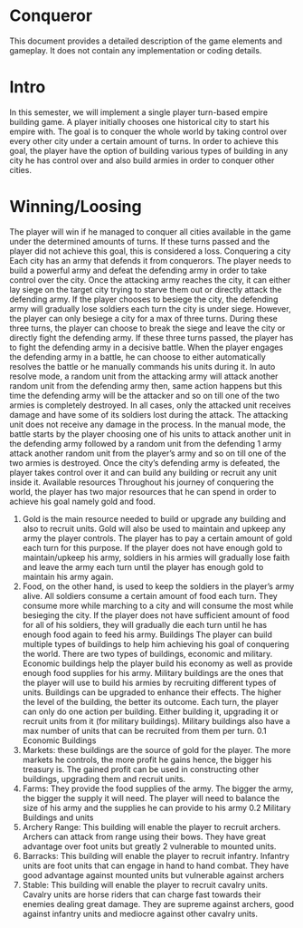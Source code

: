 # Conqueror
  This document provides a detailed description of the game elements and gameplay. It does not
  contain any implementation or coding details.
# Intro
  In this semester, we will implement a single player turn-based empire building game. A player
  initially chooses one historical city to start his empire with. The goal is to conquer the whole
  world by taking control over every other city under a certain amount of turns. In order to
  achieve this goal, the player have the option of building various types of building in any city he
  has control over and also build armies in order to conquer other cities.
# Winning/Loosing
  The player will win if he managed to conquer all cities available in the game under the determined amounts of turns. If these turns passed and the player did not     achieve this goal, this is
  considered a loss.
Conquering a city
Each city has an army that defends it from conquerors. The player needs to build a powerful
army and defeat the defending army in order to take control over the city. Once the attacking
army reaches the city, it can either lay siege on the target city trying to starve them out or
directly attack the defending army. If the player chooses to besiege the city, the defending
army will gradually lose soldiers each turn the city is under siege. However, the player can
only besiege a city for a max of three turns. During these three turns, the player can choose
to break the siege and leave the city or directly fight the defending army. If these three turns
passed, the player has to fight the defending army in a decisive battle. When the player engages
the defending army in a battle, he can choose to either automatically resolves the battle or
he manually commands his units during it. In auto resolve mode, a random unit from the
attacking army will attack another random unit from the defending army then, same action
happens but this time the defending army will be the attacker and so on till one of the two
armies is completely destroyed. In all cases, only the attacked unit receives damage and have
some of its soldiers lost during the attack. The attacking unit does not receive any damage
in the process. In the manual mode, the battle starts by the player choosing one of his units
to attack another unit in the defending army followed by a random unit from the defending
1
army attack another random unit from the player’s army and so on till one of the two armies is
destroyed. Once the city’s defending army is defeated, the player takes control over it and can
build any building or recruit any unit inside it.
Available resources
Throughout his journey of conquering the world, the player has two major resources that he
can spend in order to achieve his goal namely gold and food.
1. Gold is the main resource needed to build or upgrade any building and also to recruit
units. Gold will also be used to maintain and upkeep any army the player controls. The
player has to pay a certain amount of gold each turn for this purpose. If the player does
not have enough gold to maintain/upkeep his army, soldiers in his armies will gradually
lose faith and leave the army each turn until the player has enough gold to maintain his
army again.
2. Food, on the other hand, is used to keep the soldiers in the player’s army alive. All
soldiers consume a certain amount of food each turn. They consume more while marching
to a city and will consume the most while besieging the city. If the player does not have
sufficient amount of food for all of his soldiers, they will gradually die each turn until he
has enough food again to feed his army.
Buildings
The player can build multiple types of buildings to help him achieving his goal of conquering
the world. There are two types of buildings, economic and military. Economic buildings help
the player build his economy as well as provide enough food supplies for his army. Military
buildings are the ones that the player will use to build his armies by recruiting different types of
units. Buildings can be upgraded to enhance their effects. The higher the level of the building,
the better its outcome. Each turn, the player can only do one action per building. Either
building it, upgrading it or recruit units from it (for military buildings). Military buildings also
have a max number of units that can be recruited from them per turn.
0.1 Economic Buildings
1. Markets: these buildings are the source of gold for the player. The more markets he
controls, the more profit he gains hence, the bigger his treasury is. The gained profit can
be used in constructing other buildings, upgrading them and recruit units.
2. Farms: They provide the food supplies of the army. The bigger the army, the bigger the
supply it will need. The player will need to balance the size of his army and the supplies
he can provide to his army
0.2 Military Buildings and units
1. Archery Range: This building will enable the player to recruit archers. Archers can attack
from range using their bows. They have great advantage over foot units but greatly
2
vulnerable to mounted units.
2. Barracks: This building will enable the player to recruit infantry. Infantry units are
foot units that can engage in hand to hand combat. They have good advantage against
mounted units but vulnerable against archers
3. Stable: This building will enable the player to recruit cavalry units. Cavalry units are
horse riders that can charge fast towards their enemies dealing great damage. They are
supreme against archers, good against infantry units and mediocre against other cavalry
units.
